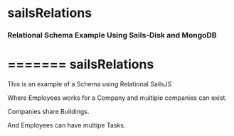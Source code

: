 # sailsRelations
### Relational Schema Example Using Sails-Disk and MongoDB
=======
sailsRelations
==============

This is an example of a Schema using Relational SailsJS

Where Employees works for a Company and multiple companies can exist.

Companies share  Buildings. 

And Employees can have multipe Tasks.

